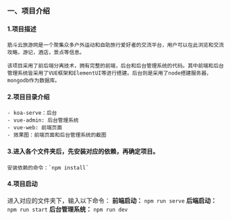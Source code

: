 ### 一、项目介绍

#### 1.项目描述

    筋斗云旅游网是一个聚集众多户外运动和自助旅行爱好者的交流平台，用户可以在此浏览和交流攻略，游记，酒店，景点等信息。
    
    该项目采用了前后端分离技术，拥有完整的前端，后台和后台管理系统的代码。其中前端和后台管理系统皆采用了VUE框架和ElementUI等进行搭建。后台则是采用了node搭建服务器，mongodb作为数据库。

#### 2.项目目录介绍

    - koa-serve：后台
    - vue-admin: 后台管理系统
    - vue-web: 前端页面
    - 效果图：前端页面和后台管理系统的截图

#### 3.进入各个文件夹后，先安装对应的依赖，再确定项目。

    安装依赖的命令：`npm install`

#### 4.项目启动

进入对应的文件夹下，输入以下命令：
**前端启动：** 
    `npm run serve`
**后端启动：**
    `npm run start`
**后台管理系统：**
    `npm run dev`

